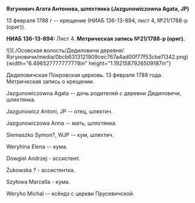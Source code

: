 **Язгунович Агата Антонова, шляхтянка (Jazgunowiczowna Agata, JP)**

13 февраля 1788 г -- крещение (НИАБ 136-13-894, лист 4, №21/1788-р
(ориг)).

**НИАБ 136-13-894:** Лист 4. **Метрическая запись №21/1788-р (ориг).**

![](./Осовская волость/Дедиловичи деревня/Язгуновичи/media/0bcb6313121909cec767a4ad00f77f53cbe11342.png){width="6.496527777777778in"
height="1.1921587926509187in"}

Дедиловичская Покровская церковь. 13 февраля 1788 года. Метрическая
запись о крещении.

Jazgunowiczowna Agata -- дочь родителей с деревни Дедиловичи, шляхтянка.

Jazgunowicz Antoni, JP -- отец, шляхтич.

Jazgunowiczowa Anna -- мать, шляхтянка.

Siemaszko Symon?, WJP -- кум, шляхтич.

Weryhina Elena -- кума.

Dowgiel Andrzej - ассистент.

Żukowska ? - ассистентка.

Szyłowa Marcella - кума.

Weryho Michal -- ксёндз с церкви Прусевичской.
